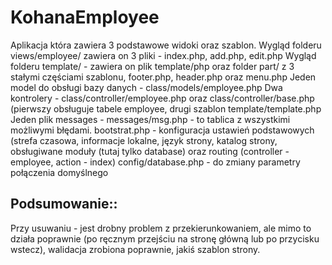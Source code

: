 KohanaEmployee
==============

Aplikacja która zawiera 3 podstawowe widoki oraz szablon. 
Wygląd folderu views/employee/ zawiera on 3 pliki - index.php, add.php, edit.php
Wygląd folderu template/ - zawiera on plik template/php oraz folder part/ z 3 stałymi częściami szablonu, footer.php, header.php oraz menu.php
Jeden model do obsługi bazy danych - class/models/employee.php
Dwa kontrolery - class/controller/employee.php oraz class/controller/base.php (pierwszy obsługuje tabele employee, drugi szablon template/template.php
Jeden plik messages - messages/msg.php - to tablica z wszystkimi możliwymi błędami.
bootstrat.php - konfiguracja ustawień podstawowych (strefa czasowa, informacje lokalne, język strony, katalog strony, obsługiwane moduły (tutaj tylko database) oraz routing (controller - employee, action - index)
config/database.php - do zmiany parametry połączenia domyślnego

Podsumowanie::
---------------
Przy usuwaniu - jest drobny problem z przekierunkowaniem, ale mimo to działa poprawnie (po ręcznym przejściu na stronę główną lub po przycisku wstecz), walidacja zrobiona poprawnie, jakiś szablon strony.

